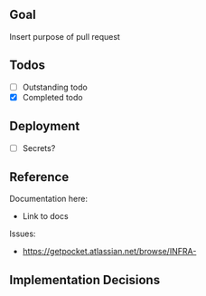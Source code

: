 ## Goal

Insert purpose of pull request

## Todos
- [ ] Outstanding todo
- [x] Completed todo

## Deployment
- [ ] Secrets?

## Reference

Documentation here:
* Link to docs

Issues:
* https://getpocket.atlassian.net/browse/INFRA-

## Implementation Decisions
